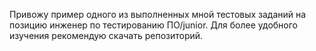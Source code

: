 Привожу пример одного из выполненных мной тестовых заданий на позицию инженер по тестированию ПО/junior. Для более удобного изучения рекомендую скачать репозиторий.
